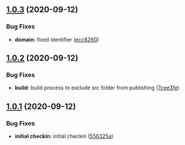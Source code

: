 ## [1.0.3](https://github.com/schreckworks/schreck.works.ddd.core/compare/1.0.2...1.0.3) (2020-09-12)


### Bug Fixes

* **domain:** fixed identifier ([ecc8260](https://github.com/schreckworks/schreck.works.ddd.core/commit/ecc82605b4c9f41f8f079c34183ab351b0d7f299))



## [1.0.2](https://github.com/schreckworks/schreck.works.ddd.core/compare/1.0.1...1.0.2) (2020-09-12)


### Bug Fixes

* **build:** build process to exclude src folder from publishing ([7cee3fe](https://github.com/schreckworks/schreck.works.ddd.core/commit/7cee3fee6ef879cefb0a46572ca1cee9f84f480c))



## [1.0.1](https://github.com/schreckworks/schreck.works.ddd.core/compare/556325a058ed8de4d995f097c67555b1eee16a7d...1.0.1) (2020-09-12)


### Bug Fixes

* **initial checkin:** initial checkin ([556325a](https://github.com/schreckworks/schreck.works.ddd.core/commit/556325a058ed8de4d995f097c67555b1eee16a7d))




